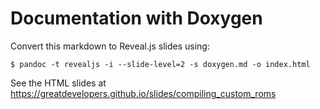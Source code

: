 # Documentation with Doxygen

Convert this markdown to Reveal.js slides using:

```
$ pandoc -t revealjs -i --slide-level=2 -s doxygen.md -o index.html
```

See the HTML slides at https://greatdevelopers.github.io/slides/compiling_custom_roms

